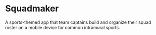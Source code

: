 # Squadmaker
A sports-themed app that team captains build and organize their squad roster on a mobile device for common intramural sports.
